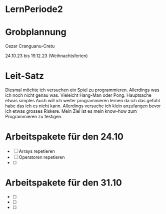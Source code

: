 # LernPeriode2

# Grobplannung 

Cezar Cranguanu-Cretu

24.10.23 bis 19.12.23 (Weihnachtsferien) 

# Leit-Satz 

Diesmal möchte ich versuchen ein Spiel zu programmieren. Allerdings was ich noch nicht genau was. Vieleicht Hang-Man oder Pong. Hauptsache etwas simples Auch will ich weiter programmieren lernen da ich das gefühl habe das ich es nicht kann. Allerdings versuche ich klein anzufangen bevor ich etwas grosses Riskere. Mein Ziel ist es mein know-how zum Programmieren zu festigen. 

# Arbeitspakete für den 24.10
- [ ] Arrays repetieren 
- [ ] Operatoren repetieren 
- [ ]

# Arbeitspakete für den 31.10 

- [ ] 
- [ ] 
- [ ] 

